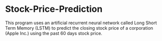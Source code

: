 # Stock-Price-Prediction
This program uses an artificial recurrent neural network called Long Short Term Memory (LSTM) to predict the closing stock price of a corporation (Apple Inc.) using the past 60 days stock price.

